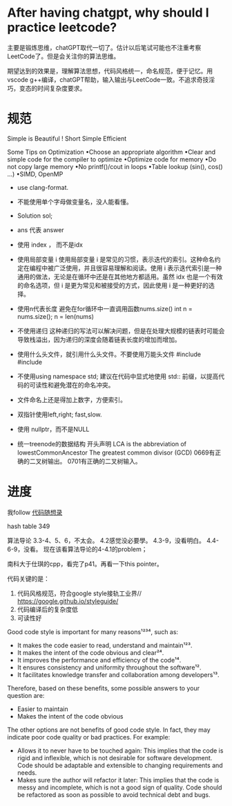 # After having chatgpt, why should I practice leetcode?
主要是锻炼思维，chatGPT取代一切了。估计以后笔试可能也不注重考察LeetCode了。但是会关注你的算法思维。

期望达到的效果是，理解算法思想，代码风格统一，命名规范，便于记忆。用vscode g++编译，chatGPT帮助，输入输出与LeetCode一致。不追求奇技淫巧，变态的时间复杂度要求。
# 规范
Simple is Beautiful !
Short
Simple
Efficient

Some Tips on Optimization
•Choose an appropriate algorithm
•Clear and simple code for the compiler to optimize
•Optimize code for memory
•Do not copy large memory
•No printf()/cout in loops
•Table lookup (sin(), cos() ...)
•SIMD, OpenMP

- use clang-format.
- 不能使用单个字母做变量名，没人能看懂。
- Solution sol;
- ans 代表 answer

- 使用 index ， 而不是idx
- 使用局部变量 i
使用局部变量 i 是常见的习惯，表示迭代的索引。这种命名约定在编程中被广泛使用，并且很容易理解和阅读。使用 i 表示迭代索引是一种通用的做法，无论是在循环中还是在其他地方都适用。虽然 idx 也是一个有效的命名选项，但 i 是更为常见和被接受的方式，因此使用 i 是一种更好的选择。

- 使用n代表长度
避免在for循环中一直调用函数nums.size()
int n = nums.size();
n = len(nums)                                                                                                                           

- 不使用递归
这种递归的写法可以解决问题，但是在处理大规模的链表时可能会导致栈溢出，因为递归的深度会随着链表长度的增加而增加。

- 使用什么头文件，就引用什么头文件。不要使用万能头文件
#include <iostream>
#include <vector>
- 不使用using namespace std; 建议在代码中显式地使用 std:: 前缀，以提高代码的可读性和避免潜在的命名冲突。
- 文件命名上还是得加上数字，方便索引。
- 双指针使用left,right; fast,slow.
- 使用 nullptr，而不是NULL
- 统一treenode的数据结构
开头声明 LCA is the abbreviation of lowestCommonAncestor
The greatest common divisor (GCD) 
0669有正确的二叉树输出。
0701有正确的二叉树输入。
# 进度
我follow [代码随想录](https://github.com/youngyangyang04/leetcode-master)

hash table 349

算法导论
3.3-4、5、6，不太会。
4.2感觉没必要學。
4.3-9，没看明白。
4.4-6-9，没看。
现在该看算法导论的4-4.1的problem；

南科大于仕琪的cpp，看完了p41。再看一下this pointer。

代码关键的是：
1. 代码风格规范，符合google style接轨工业界// https://google.github.io/styleguide/
2. 代码编译后的复杂度低
3. 可读性好

Good code style is important for many reasons¹²³⁴, such as:

- It makes the code easier to read, understand and maintain¹²³.
- It makes the intent of the code obvious and clear²⁴.
- It improves the performance and efficiency of the code¹⁴.
- It ensures consistency and uniformity throughout the software¹².
- It facilitates knowledge transfer and collaboration among developers¹³.

Therefore, based on these benefits, some possible answers to your question are:

- Easier to maintain
- Makes the intent of the code obvious

The other options are not benefits of good code style. In fact, they may indicate poor code quality or bad practices. For example:

- Allows it to never have to be touched again: This implies that the code is rigid and inflexible, which is not desirable for software development. Code should be adaptable and extensible to changing requirements and needs.
- Makes sure the author will refactor it later: This implies that the code is messy and incomplete, which is not a good sign of quality. Code should be refactored as soon as possible to avoid technical debt and bugs.
